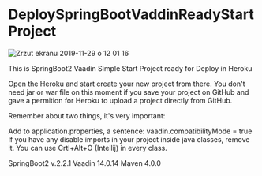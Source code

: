 # DeploySpringBootVaddinReadyStartProject

![Zrzut ekranu 2019-11-29 o 12 01 16](https://user-images.githubusercontent.com/34181847/69864963-5ba79c80-12a0-11ea-868e-022ef10723ad.png)

This is SpringBoot2 Vaadin Simple Start Project ready for Deploy in Heroku 

Open the Heroku and start create your new project from there. You don't need jar or war file on this moment if you save your project on GitHub and gave a permition for Heroku to upload a project directly from GitHub.

Remember about two things, it's very important:

Add to application.properties, a sentence: vaadin.compatibilityMode = true
If you have any disable imports in your project inside java classes, remove it. You can use Crtl+Alt+O (Intellij) in every class.


SpringBoot2 v.2.2.1
Vaadin 14.0.14
Maven 4.0.0
